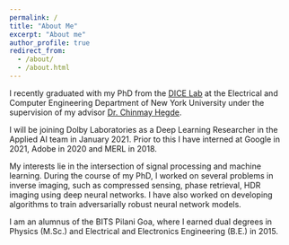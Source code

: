 ```yaml
---
permalink: /
title: "About Me"
excerpt: "About me"
author_profile: true
redirect_from: 
  - /about/
  - /about.html
---
```


<p>I recently graduated with my PhD from the <a target="_blank" href='http://dice.ece.iastate.edu/'>DICE Lab</a> at the Electrical and Computer Engineering Department of New York University under the supervision of my advisor <a target="_blank" href='https://chinmayhegde.github.io/'>Dr. Chinmay Hegde</a>. </p>

<p>I will be joining Dolby Laboratories as a Deep Learning Researcher in the Applied AI team in January 2021. Prior to this I have interned at Google in 2021, Adobe in 2020 and MERL in 2018.</p>

<p> My interests lie in the intersection of signal processing and machine learning. During the course of my PhD, I worked on several problems in inverse imaging, such as compressed sensing, phase retrieval, HDR imaging using deep neural networks. I have also worked on developing algorithms to train adversarially robust neural network models. 

<p> I am an alumnus of the BITS Pilani Goa, where I earned dual degrees in Physics (M.Sc.) and Electrical and Electronics Engineering (B.E.) in 2015.</p>

